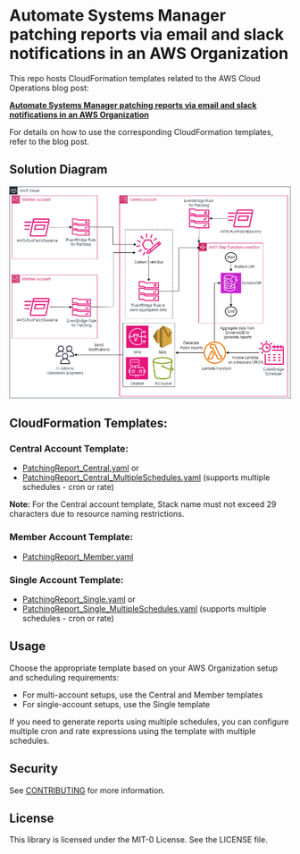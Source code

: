 # Automate Systems Manager patching reports via email and slack notifications in an AWS Organization

This repo hosts CloudFormation templates related to the AWS Cloud Operations blog post:

[**Automate Systems Manager patching reports via email and slack notifications in an AWS Organization**](https://aws.amazon.com/blogs/mt/automate-systems-manager-patching-reports-via-email-and-slack-notifications-in-an-aws-organization/)

For details on how to use the corresponding CloudFormation templates, refer to the blog post.

## Solution Diagram

![Architecture diagram for Patch reporting](Images/PatchReport.png)

## CloudFormation Templates:

### Central Account Template:
  * [PatchingReport_Central.yaml](/Templates/CloudFormation/PatchingReport_Central.yaml) or
  * [PatchingReport_Central_MultipleSchedules.yaml](/Templates/CloudFormation/PatchingReport_Central_MultipleSchedules.yaml) (supports multiple schedules - cron or rate)

  **Note:** For the Central account template, Stack name must not exceed 29 characters due to resource naming restrictions.

### Member Account Template:
  * [PatchingReport_Member.yaml](/Templates/CloudFormation/PatchingReport_Member.yaml)

### Single Account Template:
  * [PatchingReport_Single.yaml](/Templates/CloudFormation/PatchingReport_Single.yaml) or
  * [PatchingReport_Single_MultipleSchedules.yaml](/Templates/CloudFormation/PatchingReport_Single_MultipleSchedules.yaml) (supports multiple schedules - cron or rate)

## Usage

Choose the appropriate template based on your AWS Organization setup and scheduling requirements:
- For multi-account setups, use the Central and Member templates
- For single-account setups, use the Single template

If you need to generate reports using multiple schedules, you can configure multiple cron and rate expressions using the template with multiple schedules.

## Security

See [CONTRIBUTING](CONTRIBUTING.md#security-issue-notifications) for more information.

## License

This library is licensed under the MIT-0 License. See the LICENSE file.
